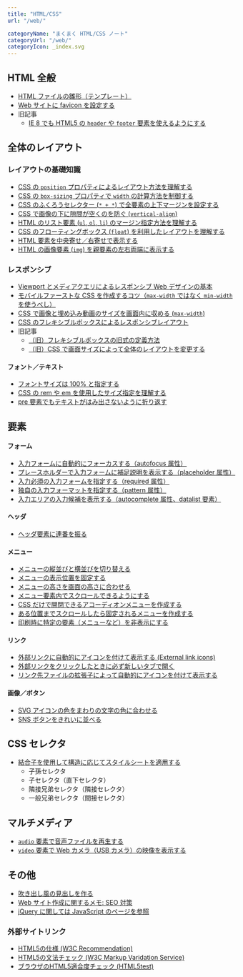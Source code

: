 ```yaml
---
title: "HTML/CSS"
url: "/web/"

categoryName: "まくまく HTML/CSS ノート"
categoryUrl: "/web/"
categoryIcon: _index.svg
---
```


HTML 全般
----
* [HTML ファイルの雛形（テンプレート）](/p/jjk3jqs/)
* [Web サイトに favicon を設定する](/p/bdox8hr/)
* 旧記事
  * [IE 8 でも HTML5 の `header` や `footer` 要素を使えるようにする](/p/qcvotb4/)


全体のレイアウト
----

### レイアウトの基礎知識
* [CSS の `position` プロパティによるレイアウト方法を理解する](/p/3dtq7o5/)
* [CSS の `box-sizing` プロパティで `width` の計算方法を制御する](/p/fprd6w4/)
* [CSS のふくろうセレクター (`* + *`) で全要素の上下マージンを設定する](/p/vqran9d/)
* [CSS で画像の下に隙間が空くのを防ぐ (`vertical-align`)](/p/bz3ga84/)
* [HTML のリスト要素 (`ul`, `ol`, `li`) のマージン指定方法を理解する](/p/sw5kgj2/)
* [CSS のフローティングボックス (`float`) を利用したレイアウトを理解する](/p/prbp2g2/)
* [HTML 要素を中央寄せ／右寄せで表示する](/p/7pi429n/)
* [HTML の画像要素 (`img`) を親要素の左右両端に表示する](/p/usqqvps/)

### レスポンシブ
* [Viewport とメディアクエリによるレスポンシブ Web デザインの基本](/p/ta2kimu/)
* [モバイルファーストな CSS を作成するコツ（`max-width` ではなく `min-width` を使うべし）](/p/7vwoyht/)
* [CSS で画像と埋め込み動画のサイズを画面内に収める (`max-width`)](/p/3tip9yp/)
* [CSS のフレキシブルボックスによるレスポンシブレイアウト](/p/tq3zi5j/)
* 旧記事
  * [（旧）フレキシブルボックスの旧式の定義方法](/p/uu32hpo/)
  * [（旧）CSS で画面サイズによって全体のレイアウトを変更する](/p/v5dcz6f/)

#### フォント／テキスト
* [フォントサイズは 100% と指定する](font/font-size.html)
* [CSS の rem や em を使用したサイズ指定を理解する](/p/hbh4dwr/)
* [pre 要素でもテキストがはみ出さないように折り返す](text/pre-wrap.html)


要素
----

#### フォーム
* [入力フォームに自動的にフォーカスする（autofocus 属性）](form/autofocus.html)
* [プレースホルダーで入力フォームに補足説明を表示する（placeholder 属性）](form/placeholder.html)
* [入力必須の入力フォームを指定する（required 属性）](form/required.html)
* [独自の入力フォーマットを指定する（pattern 属性）](form/pattern.html)
* [入力エリアの入力候補を表示する（autocomplete 属性、datalist 要素）](form/autocomplete.html)

#### ヘッダ
* [ヘッダ要素に連番を振る](number-header.html)

#### メニュー
* [メニューの縦並びと横並びを切り替える](menu/vertical-and-horizontal.html)
* [メニューの表示位置を固定する](menu/position-fixed-menu.html)
* [メニューの高さを画面の高さに合わせる](menu/full-height-menu.html)
* [メニュー要素内でスクロールできるようにする](menu/scroll-menu.html)
* [CSS だけで開閉できるアコーディオンメニューを作成する](menu/accordion.html)
* [ある位置までスクロールしたら固定されるメニューを作成する](menu/scroll-and-fix.html)
* [印刷時に特定の要素（メニューなど）を非表示にする](menu/hide-in-print.html)

#### リンク
* [外部リンクに自動的にアイコンを付けて表示する (External link icons)](selector/add-icon-to-link.html)
* [外部リンクをクリックしたときに必ず新しいタブで開く](link/open-new-tab.html)
* [リンク先ファイルの拡張子によって自動的にアイコンを付けて表示する](link/extension-icons.html)

#### 画像／ボタン
* [SVG アイコンの色をまわりの文字の色に合わせる](image/svg-color.html)
* [SNS ボタンをきれいに並べる](button/sns-buttons.html)


CSS セレクタ
----
* [結合子を使用して構造に応じてスタイルシートを適用する](selector/combinator.html)
    * 子孫セレクタ
    * 子セレクタ（直下セレクタ）
    * 隣接兄弟セレクタ（隣接セレクタ）
    * 一般兄弟セレクタ（間接セレクタ）


マルチメディア
----
* [`audio` 要素で音声ファイルを再生する](/p/hoffk3g/)
* [`video` 要素で Web カメラ（USB カメラ）の映像を表示する](/p/vap3zpa/)


その他
----
* [吹き出し風の見出しを作る](sample/balloon.html)
* [Web サイト作成に関するメモ: SEO 対策](seo.html)
* [jQuery に関しては JavaScript のページを参照](../js/)


### 外部サイトリンク
* [HTML5の仕様 (W3C Recommendation)](https://www.w3.org/TR/html5/)
* [HTML5の文法チェック (W3C Markup Varidation Service)](https://validator.w3.org/)
* [ブラウザのHTML5適合度チェック (HTML5test)](https://html5test.com/)

